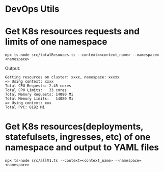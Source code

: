 # DevOps Utils

# Get K8s resources requests and limits of one namespace
```shell
npx ts-node src/totalResouces.ts --context=<context_name> --namespace=<namespace>
```

Output:
```shell
Getting resources on cluster: xxxx, namespace: xxxxx
=> Using context: xxxx
Total CPU Requests: 2.45 cores
Total CPU Limits:   33 cores
Total Memory Requests: 14080 Mi
Total Memory Limits:   14080 Mi
=> Using context: xxx
Total PVC: 8192 Mi
```

# Get K8s resources(deployments, statefulsets, ingresses, etc) of one namespace and output to YAML files
```shell
npx ts-node src/allV1.ts --context=<context_name> --namespace=<namespace>
```